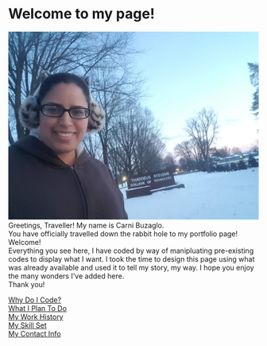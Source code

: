 <head>
<meta charset="utf-8">
<title>Carni Buzaglo Portfolio Page</title>
<link href="styles.css" rel="stylesheet" type="text/css">
<link rel="icon" href="https://images.unsplash.com/photo-1490814525860-594e82bfd34a?ixlib=rb-1.2.1&ixid=eyJhcHBfaWQiOjEyMDd9&auto=format&fit=crop&w=1626&q=80" type="image/icon type">
</head>

<body>
<h1>Welcome to my page!</h1>
<p class="intro">
  <img src="20190306_181715.jpg" alt="A photo of me outside Thaddeus Stevens College of Technology in the middle of a snowy winter day.">
  Greetings, Traveller! My name is Carni Buzaglo. <br> You have officially
  travelled down the rabbit hole to my portfolio page! <br> Welcome! <br> Everything you
  see here, I have coded by way of manipluating pre-existing codes to
  display what I want. I took the time to design this page using what
  was already available and used it to tell my story, my way. I hope you
  enjoy the many wonders I've added here. <br> Thank you!</p>
<aside class="guide">
  <a href="Why-Do-I-Code.html">Why Do I Code?</a><br>
  <a href="What-I-Plan-To Do.html">What I Plan To Do</a><br>
  <a href="My-Work-History.html">My Work History</a><br>
  <a href="My-Skill-Set.html">My Skill Set</a><br>
  <a href="My Contact Info.html">My Contact Info</a><br>
</aside>
</body>

</html>
